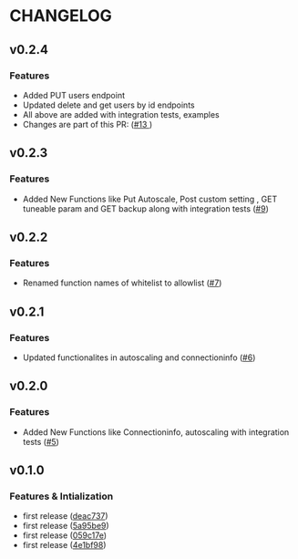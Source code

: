 # CHANGELOG

## v0.2.4
### Features
* Added PUT users endpoint
* Updated delete and get users by id endpoints
* All above are added with integration tests, examples
* Changes are part of this PR: ([#13 ](https://github.com/IBM/cloud-db2-go-sdk/pull/13))

## v0.2.3
### Features
* Added New Functions like Put Autoscale, Post custom setting , GET tuneable param and GET backup along with integration tests ([#9](https://github.com/IBM/cloud-db2-go-sdk/pull/9))

## v0.2.2
### Features
* Renamed function names of whitelist to allowlist ([#7](https://github.com/IBM/cloud-db2-go-sdk/pull/7))

## v0.2.1 
### Features
* Updated functionalites in autoscaling and connectioninfo ([#6](https://github.com/IBM/cloud-db2-go-sdk/pull/6))


## v0.2.0
### Features
* Added New Functions like Connectioninfo, autoscaling with integration tests ([#5](https://github.com/IBM/cloud-db2-go-sdk/pull/5))

## v0.1.0
### Features & Intialization
* first release ([deac737](https://github.com/IBM/cloud-db2-go-sdk/commit/deac737c76c788422f859f6ed40b3e9f5603e9e4))
* first release ([5a95be9](https://github.com/IBM/cloud-db2-go-sdk/commit/5a95be955612f6547ab807a6d1d6e99e8b8e00f4))
* first release ([059c17e](https://github.com/IBM/cloud-db2-go-sdk/commit/059c17ed7ea07e24161cf874b8fb2a933ede7efc))
* first release ([4e1bf98](https://github.com/IBM/cloud-db2-go-sdk/commit/4e1bf980b2ad467a4c49c4129ddb2bec1aed3d85))



